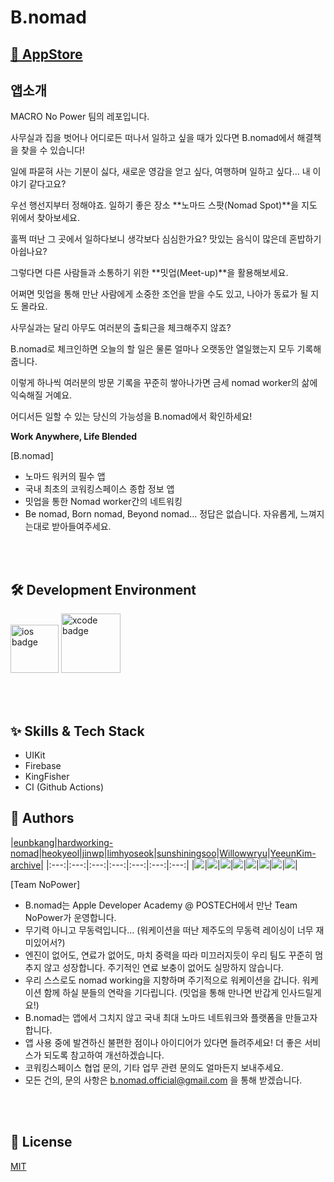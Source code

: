 # B.nomad

## [🔗 AppStore](https://apps.apple.com/kr/app/b-nomad/id6444038022)

## 앱소개

MACRO No Power 팀의 레포입니다.

사무실과 집을 벗어나 어디로든 떠나서 일하고 싶을 때가 있다면 B.nomad에서 해결책을 찾을 수 있습니다!

일에 파묻혀 사는 기분이 싫다, 새로운 영감을 얻고 싶다, 여행하며 일하고 싶다… 내 이야기 같다고요? 

우선 행선지부터 정해야죠. 일하기 좋은 장소 **노마드 스팟(Nomad Spot)**을 지도 위에서 찾아보세요.

훌쩍 떠난 그 곳에서 일하다보니 생각보다 심심한가요? 맛있는 음식이 많은데 혼밥하기 아쉽나요?

그렇다면 다른 사람들과 소통하기 위한 **밋업(Meet-up)**을 활용해보세요.

어쩌면 밋업을 통해 만난 사람에게 소중한 조언을 받을 수도 있고, 나아가 동료가 될 지도 몰라요.

사무실과는 달리 아무도 여러분의 출퇴근을 체크해주지 않죠?

B.nomad로 체크인하면 오늘의 할 일은 물론 얼마나 오랫동안 열일했는지 모두 기록해줍니다.

이렇게 하나씩 여러분의 방문 기록을 꾸준히 쌓아나가면 금세 nomad worker의 삶에 익숙해질 거예요.

어디서든 일할 수 있는 당신의 가능성을 B.nomad에서 확인하세요!

**Work Anywhere, Life Blended**

[B.nomad]

- 노마드 워커의 필수 앱
- 국내 최초의 코워킹스페이스 종합 정보 앱
- 밋업을 통한 Nomad worker간의 네트워킹
- Be nomad, Born nomad, Beyond nomad… 정답은 없습니다. 자유롭게, 느껴지는대로 받아들여주세요.

<br><br>

## 🛠 Development Environment

<img width="77" alt="ios badge" src="https://img.shields.io/badge/iOS-15.0+-silver"> <img width="95" alt="xcode badge" src="https://img.shields.io/badge/Xcode-14.0.1-blue">

<br><br>

## :sparkles: Skills & Tech Stack
* UIKit
* Firebase
* KingFisher
* CI (Github Actions)

## 👥  Authors

|[eunbkang](https://github.com/eunbkang)|[hardworking-nomad](https://github.com/hardworking-nomad)|[heokyeol](https://github.com/heokyeol)|[jinwp](https://github.com/jinwp)|[limhyoseok](https://github.com/limhyoseok)|[sunshiningsoo](https://github.com/sunshiningsoo)|[Willowwryu](https://github.com/Willowwryu)|[YeeunKim-archive](https://github.com/YeeunKim-archive)|
|:---:|:---:|:---:|:---:|:---:|:---:|:---:|
|<img src="https://github.com/eunbkang.png"/>|<img src="https://github.com/hardworking-nomad.png"/>|<img src="https://github.com/heokyeol.png"/>|<img src="https://github.com/jinwp.png"/>|<img src="https://github.com/limhyoseok.png"/>|<img src="https://github.com/sunshiningsoo.png"/>|<img src="https://github.com/Willowwryu.png"/>|<img src="https://github.com/YeeunKim-archive.png"/>|

[Team NoPower]

- B.nomad는 Apple Developer Academy @ POSTECH에서 만난 Team NoPower가 운영합니다.
- 무기력 아니고 무동력입니다… (워케이션을 떠난 제주도의 무동력 레이싱이 너무 재미있어서?)
- 엔진이 없어도, 연료가 없어도, 마치 중력을 따라 미끄러지듯이 우리 팀도 꾸준히 멈추지 않고 성장합니다. 주기적인 연료 보충이 없어도 실망하지 않습니다.
- 우리 스스로도 nomad working을 지향하며 주기적으로 워케이션을 갑니다. 워케이션 함께 하실 분들의 연락을 기다립니다. (밋업을 통해 만나면 반갑게 인사드릴게요!)
- B.nomad는 앱에서 그치지 않고 국내 최대 노마드 네트워크와 플랫폼을 만들고자 합니다.
- 앱 사용 중에 발견하신 불편한 점이나 아이디어가 있다면 들려주세요! 더 좋은 서비스가 되도록 참고하여 개선하겠습니다.
- 코워킹스페이스 협업 문의, 기타 업무 관련 문의도 얼마든지 보내주세요.
- 모든 건의, 문의 사항은 b.nomad.official@gmail.com 을 통해 받겠습니다.

<br><br>


## 🔏  License
[MIT](https://choosealicense.com/licenses/mit/)
